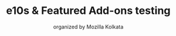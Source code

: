 ---
layout: post
title: e10s & Featured Add-ons testing
subtitle: organized by Mozilla Kolkata
bigimg: /img/e10s/header.jpg
---